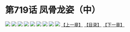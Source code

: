 # 第719话 凤骨龙姿（中）
![](https://mhpic.xiaomingtaiji.net/comic/D/斗破苍穹拆分版/719话GQ/1.jpg-zymk.middle.webp)
![](https://mhpic.xiaomingtaiji.net/comic/D/斗破苍穹拆分版/719话GQ/2.jpg-zymk.middle.webp)
![](https://mhpic.xiaomingtaiji.net/comic/D/斗破苍穹拆分版/719话GQ/3.jpg-zymk.middle.webp)
![](https://mhpic.xiaomingtaiji.net/comic/D/斗破苍穹拆分版/719话GQ/4.jpg-zymk.middle.webp)
![](https://mhpic.xiaomingtaiji.net/comic/D/斗破苍穹拆分版/719话GQ/5.jpg-zymk.middle.webp)
![](https://mhpic.xiaomingtaiji.net/comic/D/斗破苍穹拆分版/719话GQ/6.jpg-zymk.middle.webp)
![](https://mhpic.xiaomingtaiji.net/comic/D/斗破苍穹拆分版/719话GQ/7.jpg-zymk.middle.webp)
![](https://mhpic.xiaomingtaiji.net/comic/D/斗破苍穹拆分版/719话GQ/8.jpg-zymk.middle.webp)
![](https://mhpic.xiaomingtaiji.net/comic/D/斗破苍穹拆分版/719话GQ/9.jpg-zymk.middle.webp)
[【上一章】](./721.md)
[【目录】](./README.md)
[【下一章】](./723.md)
